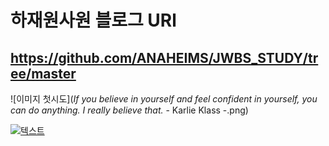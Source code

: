 # 하재원사원 블로그 URl
## https://github.com/ANAHEIMS/JWBS_STUDY/tree/master



![이미지 첫시도](_If you believe in yourself and feel confident in yourself, you can do anything. I really believe that._ - Karlie Klass -.png)

[![텍스트](http://cfile24.uf.tistory.com/image/2444873B57E257821FA2AE)](https://unity3d.com/kr)
